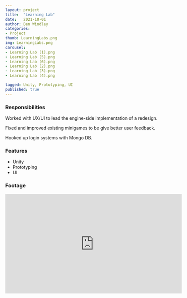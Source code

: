 ```yaml
---
layout: project
title:  "Learning Lab"
date:   2021-10-01
author: Ben Windley
categories:
- Project
thumb: LearningLabs.png
img: LearningLabs.png
carousel:
- Learning Lab (1).png
- Learning Lab (5).png
- Learning Lab (6).png
- Learning Lab (2).png
- Learning Lab (3).png
- Learning Lab (4).png

tagged: Unity, Prototyping, UI
published: true
---
```


### Responsibilities
Worked with UX/UI to lead the engine-side implementation of a redesign.

Fixed and improved existing minigames to be give better user feedback.

Hooked up login systems with Mongo DB.

### Features

- Unity
- Prototyping
- UI

### Footage

<p style="text-align: center">
<iframe width="560" height="315" src="https://www.youtube.com/embed/DHON4FYek1Q?rel=0&amp;showinfo=0" frameborder="0" allow="autoplay; encrypted-media" allowfullscreen></iframe>
</p>
